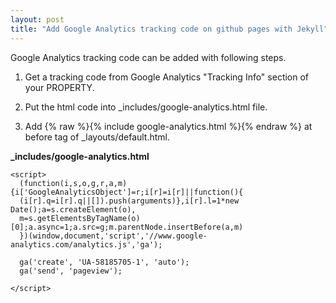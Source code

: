 ```yaml
---
layout: post
title: "Add Google Analytics tracking code on github pages with Jekyll"
---
```


Google Analytics tracking code can be added with following steps.

1. Get a tracking code from Google Analytics "Tracking Info" section of your PROPERTY.

2. Put the html code into _includes/google-analytics.html file.

3. Add {% raw %}{% include google-analytics.html %}{% endraw %} at before </body> tag of _layouts/default.html.

**_includes/google-analytics.html**

```
<script>
  (function(i,s,o,g,r,a,m){i['GoogleAnalyticsObject']=r;i[r]=i[r]||function(){
  (i[r].q=i[r].q||[]).push(arguments)},i[r].l=1*new Date();a=s.createElement(o),
  m=s.getElementsByTagName(o)[0];a.async=1;a.src=g;m.parentNode.insertBefore(a,m)
  })(window,document,'script','//www.google-analytics.com/analytics.js','ga');

  ga('create', 'UA-58185705-1', 'auto');
  ga('send', 'pageview');

</script>
```
